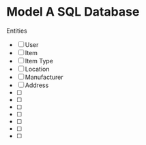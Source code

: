 # Model A SQL Database

Entities
* [ ] User
* [ ] Item
* [ ] Item Type
* [ ] Location
* [ ] Manufacturer
* [ ] Address
* [ ] 
* [ ] 
* [ ] 
* [ ] 
* [ ] 
* [ ] 
* [ ] 
